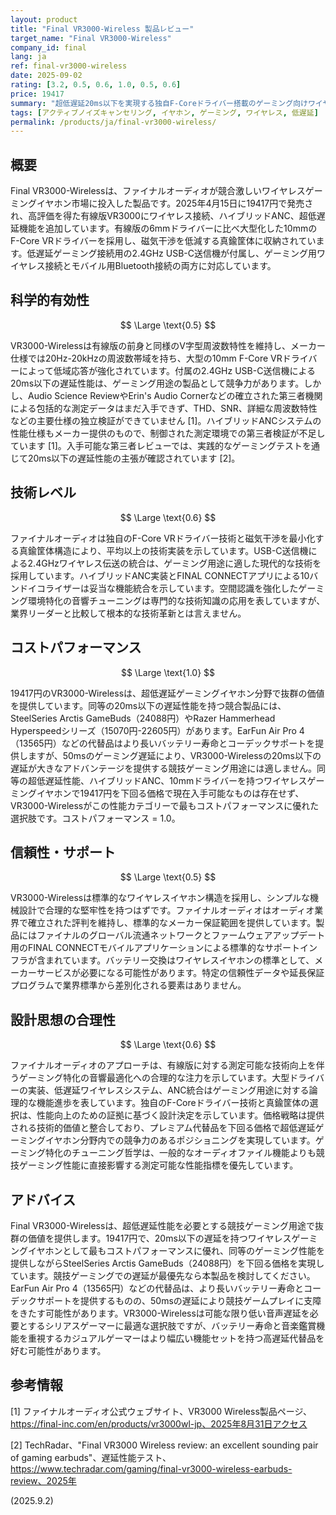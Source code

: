 ```yaml
---
layout: product
title: "Final VR3000-Wireless 製品レビュー"
target_name: "Final VR3000-Wireless"
company_id: final
lang: ja
ref: final-vr3000-wireless
date: 2025-09-02
rating: [3.2, 0.5, 0.6, 1.0, 0.5, 0.6]
price: 19417
summary: "超低遅延20ms以下を実現する独自F-Coreドライバー搭載のゲーミング向けワイヤレスイヤホン。競争の激しいゲーミングイヤホン分野で抜群のコストパフォーマンスを実現。"
tags: [アクティブノイズキャンセリング, イヤホン, ゲーミング, ワイヤレス, 低遅延]
permalink: /products/ja/final-vr3000-wireless/
---
```

## 概要

Final VR3000-Wirelessは、ファイナルオーディオが競合激しいワイヤレスゲーミングイヤホン市場に投入した製品です。2025年4月15日に19417円で発売され、高評価を得た有線版VR3000にワイヤレス接続、ハイブリッドANC、超低遅延機能を追加しています。有線版の6mmドライバーに比べ大型化した10mmのF-Core VRドライバーを採用し、磁気干渉を低減する真鍮筐体に収納されています。低遅延ゲーミング接続用の2.4GHz USB-C送信機が付属し、ゲーミング用ワイヤレス接続とモバイル用Bluetooth接続の両方に対応しています。

## 科学的有効性

$$ \Large \text{0.5} $$

VR3000-Wirelessは有線版の前身と同様のV字型周波数特性を維持し、メーカー仕様では20Hz-20kHzの周波数帯域を持ち、大型の10mm F-Core VRドライバーによって低域応答が強化されています。付属の2.4GHz USB-C送信機による20ms以下の遅延性能は、ゲーミング用途の製品として競争力があります。しかし、Audio Science ReviewやErin's Audio Cornerなどの確立された第三者機関による包括的な測定データはまだ入手できず、THD、SNR、詳細な周波数特性などの主要仕様の独立検証ができていません [1]。ハイブリッドANCシステムの性能仕様もメーカー提供のもので、制御された測定環境での第三者検証が不足しています [1]。入手可能な第三者レビューでは、実践的なゲーミングテストを通じて20ms以下の遅延性能の主張が確認されています [2]。

## 技術レベル

$$ \Large \text{0.6} $$

ファイナルオーディオは独自のF-Core VRドライバー技術と磁気干渉を最小化する真鍮筐体構造により、平均以上の技術実装を示しています。USB-C送信機による2.4GHzワイヤレス伝送の統合は、ゲーミング用途に適した現代的な技術を採用しています。ハイブリッドANC実装とFINAL CONNECTアプリによる10バンドイコライザーは妥当な機能統合を示しています。空間認識を強化したゲーミング環境特化の音響チューニングは専門的な技術知識の応用を表していますが、業界リーダーと比較して根本的な技術革新とは言えません。

## コストパフォーマンス

$$ \Large \text{1.0} $$

19417円のVR3000-Wirelessは、超低遅延ゲーミングイヤホン分野で抜群の価値を提供しています。同等の20ms以下の遅延性能を持つ競合製品には、SteelSeries Arctis GameBuds（24088円）やRazer Hammerhead Hyperspeedシリーズ（15070円-22605円）があります。EarFun Air Pro 4（13565円）などの代替品はより長いバッテリー寿命とコーデックサポートを提供しますが、50msのゲーミング遅延により、VR3000-Wirelessの20ms以下の遅延が大きなアドバンテージを提供する競技ゲーミング用途には適しません。同等の超低遅延性能、ハイブリッドANC、10mmドライバーを持つワイヤレスゲーミングイヤホンで19417円を下回る価格で現在入手可能なものは存在せず、VR3000-Wirelessがこの性能カテゴリーで最もコストパフォーマンスに優れた選択肢です。コストパフォーマンス = 1.0。

## 信頼性・サポート

$$ \Large \text{0.5} $$

VR3000-Wirelessは標準的なワイヤレスイヤホン構造を採用し、シンプルな機械設計で合理的な堅牢性を持つはずです。ファイナルオーディオはオーディオ業界で確立された評判を維持し、標準的なメーカー保証範囲を提供しています。製品にはファイナルのグローバル流通ネットワークとファームウェアアップデート用のFINAL CONNECTモバイルアプリケーションによる標準的なサポートインフラが含まれています。バッテリー交換はワイヤレスイヤホンの標準として、メーカーサービスが必要になる可能性があります。特定の信頼性データや延長保証プログラムで業界標準から差別化される要素はありません。

## 設計思想の合理性

$$ \Large \text{0.6} $$

ファイナルオーディオのアプローチは、有線版に対する測定可能な技術向上を伴うゲーミング特化の音響最適化への合理的な注力を示しています。大型ドライバーの実装、低遅延ワイヤレスシステム、ANC統合はゲーミング用途に対する論理的な機能進歩を表しています。独自のF-Coreドライバー技術と真鍮筐体の選択は、性能向上のための証拠に基づく設計決定を示しています。価格戦略は提供される技術的価値と整合しており、プレミアム代替品を下回る価格で超低遅延ゲーミングイヤホン分野内での競争力のあるポジショニングを実現しています。ゲーミング特化のチューニング哲学は、一般的なオーディオファイル機能よりも競技ゲーミング性能に直接影響する測定可能な性能指標を優先しています。

## アドバイス

Final VR3000-Wirelessは、超低遅延性能を必要とする競技ゲーミング用途で抜群の価値を提供します。19417円で、20ms以下の遅延を持つワイヤレスゲーミングイヤホンとして最もコストパフォーマンスに優れ、同等のゲーミング性能を提供しながらSteelSeries Arctis GameBuds（24088円）を下回る価格を実現しています。競技ゲーミングでの遅延が最優先なら本製品を検討してください。EarFun Air Pro 4（13565円）などの代替品は、より長いバッテリー寿命とコーデックサポートを提供するものの、50msの遅延により競技ゲームプレイに支障をきたす可能性があります。VR3000-Wirelessは可能な限り低い音声遅延を必要とするシリアスゲーマーに最適な選択肢ですが、バッテリー寿命と音楽鑑賞機能を重視するカジュアルゲーマーはより幅広い機能セットを持つ高遅延代替品を好む可能性があります。

## 参考情報

[1] ファイナルオーディオ公式ウェブサイト、VR3000 Wireless製品ページ、https://final-inc.com/en/products/vr3000wl-jp、2025年8月31日アクセス

[2] TechRadar、"Final VR3000 Wireless review: an excellent sounding pair of gaming earbuds"、遅延性能テスト、https://www.techradar.com/gaming/final-vr3000-wireless-earbuds-review、2025年

(2025.9.2)